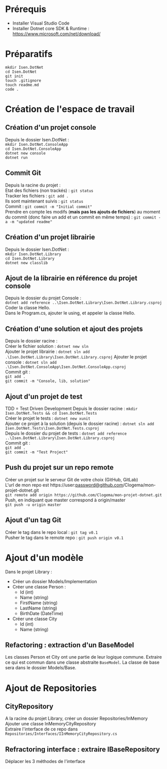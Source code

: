 # Prérequis

* Installer Visual Studio Code
* Installer Dotnet core SDK & Runtime :
  https://www.microsoft.com/net/download/

# Préparatifs

`mkdir Isen.DotNet`  
`cd Isen.DotNet`  
`git init`  
`touch .gitignore`  
`touch readme.md`  
`code .`

# Création de l'espace de travail

## Création d'un projet console

Depuis le dossier Isen.DotNet :  
`mkdir Isen.DotNet.ConsoleApp`  
`cd Isen.DotNet.ConsoleApp`  
`dotnet new console`  
`dotnet run`

## Commit Git

Depuis la racine du projet :  
Etat des fichiers (non trackés) : `git status`  
Tracker les fichiers : `git add .`  
Ils sont maintenant suivis : `git status`  
Commit : `git commit -m "Initial commit"`  
Prendre en compte les modifs (**mais pas les ajouts de fichiers**) au moment du commit (donc faire un add et un commit en même temps) : `git commit -a -m "updated readme"`

## Création d'un projet librairie

Depuis le dossier Isen.DotNet :  
`mkdir Isen.DotNet.Library`  
`cd Isen.DotNet.Library`  
`dotnet new classlib`

## Ajout de la librairie en référence du projet console

Depuis le dossier du projet Console :  
`dotnet add reference ..\Isen.DotNet.Library\Isen.DotNet.Library.csproj`  
Coder la classe Hello.  
Dans le Program.cs, ajouter le using, et appeler la classe Hello.

## Création d'une solution et ajout des projets

Depuis le dossier racine :  
Créer le fichier solution : `dotnet new sln`  
Ajouter le projet librairie : `dotnet sln add .\Isen.DotNet.Library\Isen.DotNet.Library.csproj`
Ajouter le projet console : `dotnet sln add .\Isen.DotNet.ConsoleApp\Isen.DotNet.ConsoleApp.csproj`  
Commit git :  
`git add .`  
`git commit -m "Console, lib, solution"`

## Ajout d'un projet de test

TDD = Test Driven Development
Depuis le dossier racine : `mkdir Isen.DotNet.Tests && cd Isen.DotNet.Tests`  
Créer le projet le tests : `dotnet new xunit`  
Ajouter ce projet à la solution (depuis le dossier racine) : `dotnet sln add Isen.DotNet.Tests\Isen.DotNet.Tests.csproj`  
Depuis le dossier du projet de tests : `dotnet add reference ..\Isen.DotNet.Library\Isen.DotNet.Library.csproj`  
Commit git :  
`git add .`  
`git commit -m "Test Project"`

## Push du projet sur un repo remote

Créer un projet sur le serveur Git de votre choix (GitHub, GitLab)  
L'url de mon repo est https://user:password@github.com/Clogema/mon-projet-dotnet.git  
`git remote add origin https://github.com/Clogema/mon-projet-dotnet.git`  
Push, en indiquant que master correspond à origin/master  
`git push -u origin master`

## Ajout d'un tag Git

Créer le tag dans le repo local : `git tag v0.1`  
Pusher le tag dans le remote repo : `git push origin v0.1`

# Ajout d'un modèle

Dans le projet Library :

* Créer un dossier Models/Implementation
* Créer une classe Person :
  * Id (int)
  * Name (string)
  * FirstName (string)
  * LastName (string)
  * BirthDate (DateTime)
* Créer une classe City
  * Id (int)
  * Name (string)

## Refactoring : extraction d'un BaseModel

Les classes Person et City ont une partie de leur logique commune.
Extraire ce qui est commun dans une classe abstraite `BaseModel`.
La classe de base sera dans le dossier Models/Base.

# Ajout de Repositories

## CityRepository

A la racine du projet Library, créer un dossier Repositories/InMemory  
Ajouter une classe InMemoryCityRepository  
Extraire l'interface de ce repo dans `Repositories/Interfaces/IInMemoryCityRepository.cs`

## Refractoring interface : extraire IBaseRepository

Déplacer les 3 méthodes de l'interface
